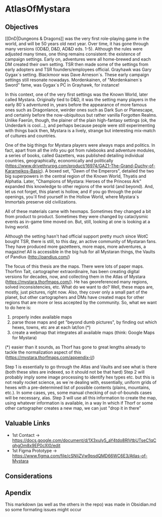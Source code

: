 # AtlasOfMystara

## Objectives
[[DnD|Dungeons & Dragons]] was the very first role-playing game in the world, and will be 50 years old next year. Over time, it has gone through many versions (OD&D, D&D, AD&D eds. 1-5). Although the rules were adjusted many times, one thing remains consistent: the existence of campaign settings. Early on, adventures were all home-brewed and each DM created their own setting. TSR then made some of the settings from early adopters and TSR founders/employees official. Grayhawk was Gary Gygax\`s setting. Blackmoor was Dave Arneson\`s. These early campaign settings still resonate nowadays. Mordenkainen, of "Mordenkainen\`s Sword" fame, was Gygax\`s PC in Grayhawk, for instance! 
 
In this context, one of the very first settings was the Known World, later called Mystara. Originally tied to D&D, it was the setting many players in the early 80\`s adventured in, years before the appearance of more famous ones such as Dragonlance, weirder ones such as Dark Sun or Planescape, and certainly before the now-ubiquitous but rather vanilla Forgotten Realms. Unlike Faerûn, though, the plainer of the plain high-fantasy settings (ok, the Underdark is cool...), and perhaps because people were still experimenting with things back then, Mystara is a lively, strange but interesting mix-match of cultures and countries. 
 
One of the big things for Mystara players were always maps and politics. In fact, apart from all the info you got from rulebooks and adventure modules, a series of books, called Gazetters, was published detailing individual countries, geographically, economically and politically (https://www.drivethrurpg.com/product/16974/GAZ1-The-Grand-Duchy-of-Karameikos-Basic). A boxed set, "Dawn of the Emperors", detailed the two big superpowers in the central region of the Known World, Thyatis and Alphatia. Later, "Champions of Mystara: Heroes of the Princess Ark" expanded this knowledge to other regions of the world (and beyond). And, let us not forget, this planet is hollow, and if you go through the polar openings, you\`ll find yourself in the Hollow World, where Mystara\`s Immortals preserve old civilizations. 
 
All of these materials came with hexmaps. Sometimes they changed a bit from product to product. Sometimes they were changed by cataclysmic events as in-game time moved on. But, still, looking at one is looking at a living world. 
 
Although the setting hasn't had official support pretty much since WotC bought TSR, there is still, to this day, an active community of Mystaran fans. They have produced more gazetteers, more maps, more adventures, a magazine! All is accessible in the big hub for all Mystaran things, the Vaults of Pandius (http://pandius.com/) 
 
The focus of this thesis are the maps. There were lots of paper maps. Thorfinn Tait, cartographer extraordinaire, has been creating digital versions for decades, now, and collecting them in the Atlas of Mystara (https://mystara.thorfmaps.com/). He has georeferenced many regions, solved inconsistencies, etc. What do we want to do? Well, these maps are, mostly, just pictures, right now. Also, they cover only a small part of the planet, but other cartographers and DMs have created maps for other regions that are more or less accepted by the community. So, what we want to do here is: 
 
1) properly index available maps 
2) parse those maps and get "beyond dumb pictures", by finding out which hexes, towns, etc are at each lat/lon (*)  
3) create a webmap that integrates all available maps (think: Google Maps for Mystara) 
 
(*) easier than it sounds, as Thorf has gone to great lengths already to tackle the normalization aspect of this (https://mystara.thorfmaps.com/appendix-l/) 
 
Step 1 is essentially to go through the Atlas and Vaults and see what is there (both these sites are indexed, so it should not be that hard) 
Step 2 will probably imply some image processing to identify hex types etc. but this is not really rocket science, as we\`re dealing with, essentially, uniform grids of hexes with a pre-determined list of possible contents (plains, mountains, etc.). In some cases, yes, some manual checking of out-of-bounds cases will be necessary, alas. 
Step 3 will use all this information to create the map, using whatever information is available, in a way In which if Thorf or some other cartographer creates a new map, we can just "drop it in there"


## Valuable Links

- 1st Contact -> https://docs.google.com/document/d/1X3xuly5_aY4tdo8RlVtbUTseC1qCqhgOm8x9EP0cXI0/edit
- 1st Figma Prototype -> https://www.figma.com/file/cSNIjZVw9psdQMD66WC6E3/Atlas-of-Mystara

## Considerations


## Apendix


This markdown (as well as the others in the repo) was made in Obsidian.md so some formating issues might occur
